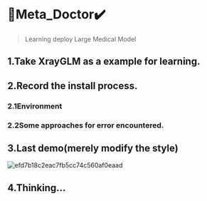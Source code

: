 # 🏥Meta_Doctor✔️ 
> Learning deploy Large Medical Model 
## 1.Take XrayGLM as a example for learning.

## 2.Record the install process.
### 2.1Environment

### 2.2Some approaches for error encountered.

## 3.Last demo(merely modify the style)
![efd7b18c2eac7fb5cc74c560af0eaad](https://github.com/lililuya/Meta_Doctor/assets/141640497/a75fe63e-5043-4323-9d3b-9edb6d86dbdd)

## 4.Thinking...
